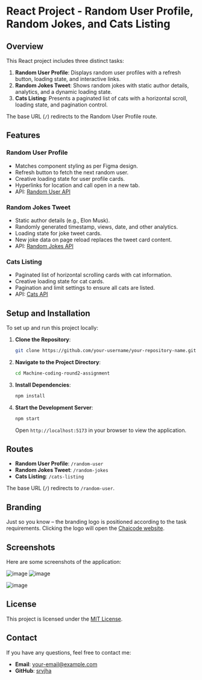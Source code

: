 # React Project - Random User Profile, Random Jokes, and Cats Listing

## Overview

This React project includes three distinct tasks:

1. **Random User Profile**: Displays random user profiles with a refresh button, loading state, and interactive links.
2. **Random Jokes Tweet**: Shows random jokes with static author details, analytics, and a dynamic loading state.
3. **Cats Listing**: Presents a paginated list of cats with a horizontal scroll, loading state, and pagination control.

The base URL (`/`) redirects to the Random User Profile route.

## Features

### Random User Profile

- Matches component styling as per Figma design.
- Refresh button to fetch the next random user.
- Creative loading state for user profile cards.
- Hyperlinks for location and call open in a new tab.
- API: [Random User API](https://api.freeapi.app/api/v1/public/randomusers/user/random)

### Random Jokes Tweet

- Static author details (e.g., Elon Musk).
- Randomly generated timestamp, views, date, and other analytics.
- Loading state for joke tweet cards.
- New joke data on page reload replaces the tweet card content.
- API: [Random Jokes API](https://api.freeapi.app/api/v1/public/randomjokes/joke/random)

### Cats Listing

- Paginated list of horizontal scrolling cards with cat information.
- Creative loading state for cat cards.
- Pagination and limit settings to ensure all cats are listed.
- API: [Cats API](https://api.freeapi.app/api/v1/public/cats?page=1&limit=4)

## Setup and Installation

To set up and run this project locally:

1. **Clone the Repository**:

    ```bash
    git clone https://github.com/your-username/your-repository-name.git](https://github.com/srvjha/Machine-coding-round2-assignment)
    ```

2. **Navigate to the Project Directory**:

    ```bash
    cd Machine-coding-round2-assignment
    ```

3. **Install Dependencies**:

    ```bash
    npm install
    ```

4. **Start the Development Server**:

    ```bash
    npm start
    ```

    Open `http://localhost:5173` in your browser to view the application.

## Routes

- **Random User Profile**: `/random-user`
- **Random Jokes Tweet**: `/random-jokes`
- **Cats Listing**: `/cats-listing`

The base URL (`/`) redirects to `/random-user`.

## Branding

Just so you know – the branding logo is positioned according to the task requirements. Clicking the logo will open the [Chaicode website](https://chaicode.com).

## Screenshots

Here are some screenshots of the application:


![image](https://github.com/user-attachments/assets/aa8d2156-09af-43a2-8338-4e47f3ba2180)
![image](https://github.com/user-attachments/assets/d06919a6-3a52-4c98-9edd-d8188e0c78fc)


![image](https://github.com/user-attachments/assets/d7605d23-9426-425c-b778-2b6f1cf001a8)


## License

This project is licensed under the [MIT License](LICENSE).

## Contact

If you have any questions, feel free to contact me:

- **Email**: your-email@example.com
- **GitHub**: [srvjha](https://github.com/your-srvjha)
